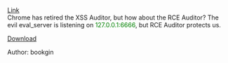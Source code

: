 <a href="http://rce-auditor.balsnctf.com/">Link</a><br>
Chrome has retired the XSS Auditor, but how about the RCE Auditor?
The evil eval_server is listening on <font color="green">127.0.0.1:6666</font>, but RCE Auditor protects us.

<a href="https://static.balsnctf.com/rce-auditor/0bb8ba89353114c04ccb3da4d361c3e99a9120a4550a085197e3114b9771e4a0/eval_server.c">Download</a>

Author: bookgin